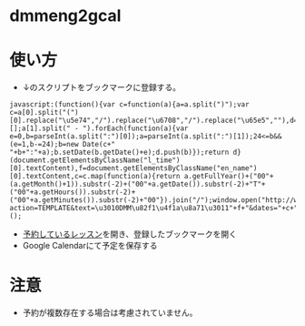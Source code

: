 # dmmeng2gcal

# 使い方

- ↓のスクリプトをブックマークに登録する。

```
javascript:(function(){var c=function(a){a=a.split(")");var c=a[0].split("(")[0].replace("\u5e74","/").replace("\u6708","/").replace("\u65e5",""),d=[];a[1].split(" - ").forEach(function(a){var e=0,b=parseInt(a.split(":")[0]);a=parseInt(a.split(":")[1]);24<=b&&(e=1,b-=24);b=new Date(c+" "+b+":"+a);b.setDate(b.getDate()+e);d.push(b)});return d}(document.getElementsByClassName("l_time")[0].textContent),f=document.getElementsByClassName("en_name")[0].textContent,c=c.map(function(a){return a.getFullYear()+("00"+(a.getMonth()+1)).substr(-2)+("00"+a.getDate()).substr(-2)+"T"+("00"+a.getHours()).substr(-2)+("00"+a.getMinutes()).substr(-2)+"00"}).join("/");window.open("http://www.google.com/calendar/event?action=TEMPLATE&text=\u3010DMM\u82f1\u4f1a\u8a71\u3011"+f+"&dates="+c+"&details=http://eikaiwa.dmm.com/book/book_list/")})();
```

- [予約しているレッスン](http://eikaiwa.dmm.com/book/book_list/)を開き、登録したブックマークを開く
- Google Calendarにて予定を保存する

# 注意

- 予約が複数存在する場合は考慮されていません。
